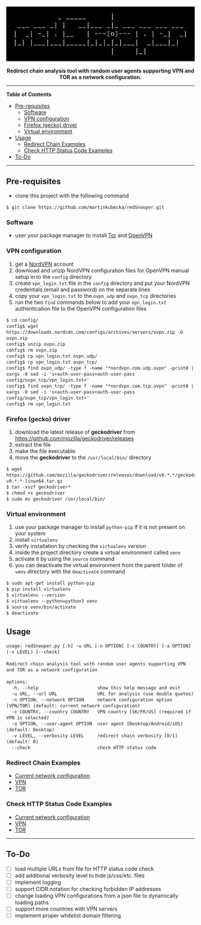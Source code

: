 <p align="center">
<img src="https://github.com/martinkubecka/redSnooper/blob/main/docs/banner.png" alt="Logo">
<p align="center"><b>Redirect chain analysis tool with random user agents supporting VPN and TOR as a network configuration.</b><br>
</p>

---
**Table of Contents**
- [Pre-requisites](#pre-requisites)
  - [Software](#software)
  - [VPN configuration](#vpn-configuration)
  - [Firefox (gecko) driver](#firefox-gecko-driver)
  - [Virtual environment](#virtual-environment)
- [Usage](#usage)
  - [Redirect Chain Examples](#redirect-chain-examples)
  - [Check HTTP Status Code Examples](#check-http-status-code-examples)
- [To-Do](#to-do)


---
## Pre-requisites

- clone this project with the following command

```
$ git clone https://github.com/martinkubecka/redSnooper.git
```

### Software

- user your package manager to install [Tor](https://community.torproject.org/onion-services/setup/install/) and [OpenVPN](https://community.openvpn.net/openvpn/wiki/HOWTO#InstallingOpenVPN)

### VPN configuration

1. get a [NordVPN](https://nordvpn.com/) account
2. download and unzip NordVPN configuration files for OpenVPN manual setup in to the `config` directory 
3. create `vpn_login.txt` file in the `config` directory and put your NordVPN credentials (email and password) on the separate lines
4. copy your `vpn_login.txt` to the `ovpn_udp` and `ovpn_tcp` directories
5. run the two `find` commands below to add your `vpn_login.txt` authentication file to the OpenVPN configuration files

```
$ cd config/
config$ wget https://downloads.nordcdn.com/configs/archives/servers/ovpn.zip -O ovpn.zip 
config$ unzip ovpn.zip
config$ rm ovpn.zip
config$ cp vpn_login.txt ovpn_udp/
config$ cp vpn_login.txt ovpn_tcp/
config$ find ovpn_udp/ -type f -name "*nordvpn.com.udp.ovpn" -print0 | xargs -0 sed -i 's+auth-user-pass+auth-user-pass config/ovpn_tcp/vpn_login.txt+'
config$ find ovpn_tcp/ -type f -name "*nordvpn.com.tcp.ovpn" -print0 | xargs -0 sed -i 's+auth-user-pass+auth-user-pass config/ovpn_tcp/vpn_login.txt+'
config$ rm vpn_login.txt
```

### Firefox (gecko) driver

1. download the latest release of **geckodriver** from https://github.com/mozilla/geckodriver/releases
2. extract the file
3. make the file executable
4. move the **geckodriver** to the `/usr/local/bin/` directory  

```
$ wget https://github.com/mozilla/geckodriver/releases/download/v0.*.*/geckodriver-v0.*.*-linux64.tar.gz
$ tar -xvzf geckodriver* 
$ chmod +x geckodriver
$ sudo mv geckodriver /usr/local/bin/
```

### Virtual environment

1. use your package manager to install `python-pip` if it is not present on your system
3. install `virtualenv`
4. verify installation by checking the `virtualenv` version
5. inside the project directory create a virtual environment called `venv`
6. activate it by using the `source` command
7. you can deactivate the virtual environment from the parent folder of `venv` directory with the `deactivate` command

```
$ sudo apt-get install python-pip
$ pip install virtualenv
$ virtualenv --version
$ virtualenv --python=python3 venv
$ source venv/bin/activate
$ deactivate
```

## Usage

```
usage: redSnooper.py [-h] -u URL [-n OPTION] [-c COUNTRY] [-a OPTION] [-v LEVEL] [--check]

Redirect chain analysis tool with random user agents supporting VPN and TOR as a network configuration

options:
  -h, --help                      show this help message and exit
  -u URL, --url URL               URL for analysis (use double quotes)
  -n OPTION, --network OPTION     network configuration option [VPN/TOR] (default: current network configuration)
  -c COUNTRY, --country COUNTRY   VPN country [SK/FR/US] (required if VPN is selected)
  -a OPTION, --user-agent OPTION  user agent [Desktop/Android/iOS] (default: Desktop)
  -v LEVEL, --verbosity LEVEL     redirect chain verbosity [0/1] (default: 0)
  --check                         check HTTP status code
```

### Redirect Chain Examples

- [Current network configuration](https://github.com/martinkubecka/redSnooper/blob/main/docs/redirect_chain/no_configuration_example.md)
- [VPN](https://github.com/martinkubecka/redSnooper/blob/main/docs/redirect_chain/vpn_example.md)
- [TOR](https://github.com/martinkubecka/redSnooper/blob/main/docs/redirect_chain/tor_example.md)

### Check HTTP Status Code Examples

- [Current network configuration](https://github.com/martinkubecka/redSnooper/blob/main/docs/check/no_configuration_example.md)
- [VPN](https://github.com/martinkubecka/redSnooper/blob/main/docs/check/vpn_example.md)
- [TOR](https://github.com/martinkubecka/redSnooper/blob/main/docs/check/tor_example.md)

---
## To-Do

- [ ] load multiple URLs from file for HTTP status code check
- [ ] add additional verbosity level to hide js/css/etc. files
- [ ] implement logging
- [ ] support CIDR notation for checking forbidden IP addresses
- [ ] change loading VPN configurations from a json file to dynamically loading paths
- [ ] support more countries with VPN servers 
- [ ] implement proper whitelist domain filtering